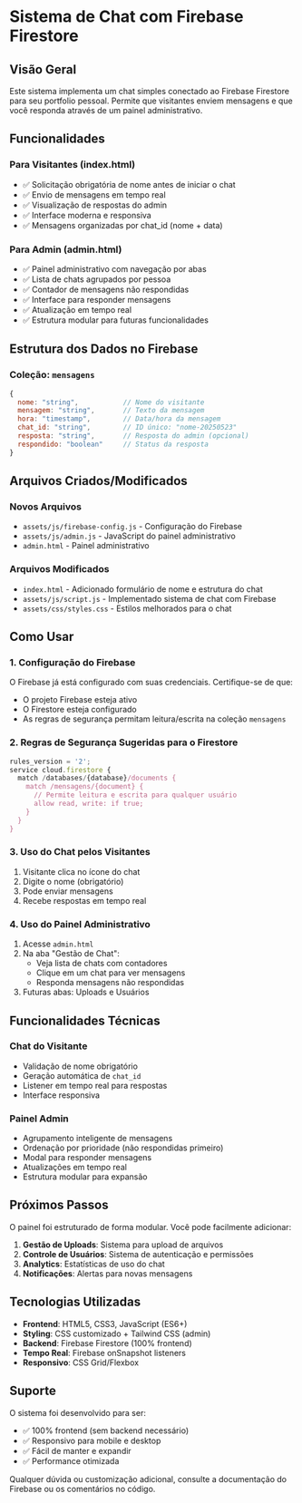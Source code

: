 # Sistema de Chat com Firebase Firestore

## Visão Geral

Este sistema implementa um chat simples conectado ao Firebase Firestore para seu portfolio pessoal. Permite que visitantes enviem mensagens e que você responda através de um painel administrativo.

## Funcionalidades

### Para Visitantes (index.html)
- ✅ Solicitação obrigatória de nome antes de iniciar o chat
- ✅ Envio de mensagens em tempo real
- ✅ Visualização de respostas do admin
- ✅ Interface moderna e responsiva
- ✅ Mensagens organizadas por chat_id (nome + data)

### Para Admin (admin.html)
- ✅ Painel administrativo com navegação por abas
- ✅ Lista de chats agrupados por pessoa
- ✅ Contador de mensagens não respondidas
- ✅ Interface para responder mensagens
- ✅ Atualização em tempo real
- ✅ Estrutura modular para futuras funcionalidades

## Estrutura dos Dados no Firebase

### Coleção: `mensagens`
```javascript
{
  nome: "string",           // Nome do visitante
  mensagem: "string",       // Texto da mensagem
  hora: "timestamp",        // Data/hora da mensagem
  chat_id: "string",        // ID único: "nome-20250523"
  resposta: "string",       // Resposta do admin (opcional)
  respondido: "boolean"     // Status da resposta
}
```

## Arquivos Criados/Modificados

### Novos Arquivos
- `assets/js/firebase-config.js` - Configuração do Firebase
- `assets/js/admin.js` - JavaScript do painel administrativo
- `admin.html` - Painel administrativo

### Arquivos Modificados
- `index.html` - Adicionado formulário de nome e estrutura do chat
- `assets/js/script.js` - Implementado sistema de chat com Firebase
- `assets/css/styles.css` - Estilos melhorados para o chat

## Como Usar

### 1. Configuração do Firebase

O Firebase já está configurado com suas credenciais. Certifique-se de que:
- O projeto Firebase esteja ativo
- O Firestore esteja configurado
- As regras de segurança permitam leitura/escrita na coleção `mensagens`

### 2. Regras de Segurança Sugeridas para o Firestore

```javascript
rules_version = '2';
service cloud.firestore {
  match /databases/{database}/documents {
    match /mensagens/{document} {
      // Permite leitura e escrita para qualquer usuário
      allow read, write: if true;
    }
  }
}
```

### 3. Uso do Chat pelos Visitantes

1. Visitante clica no ícone do chat
2. Digite o nome (obrigatório)
3. Pode enviar mensagens
4. Recebe respostas em tempo real

### 4. Uso do Painel Administrativo

1. Acesse `admin.html`
2. Na aba "Gestão de Chat":
   - Veja lista de chats com contadores
   - Clique em um chat para ver mensagens
   - Responda mensagens não respondidas
3. Futuras abas: Uploads e Usuários

## Funcionalidades Técnicas

### Chat do Visitante
- Validação de nome obrigatório
- Geração automática de `chat_id`
- Listener em tempo real para respostas
- Interface responsiva

### Painel Admin
- Agrupamento inteligente de mensagens
- Ordenação por prioridade (não respondidas primeiro)
- Modal para responder mensagens
- Atualizações em tempo real
- Estrutura modular para expansão

## Próximos Passos

O painel foi estruturado de forma modular. Você pode facilmente adicionar:

1. **Gestão de Uploads**: Sistema para upload de arquivos
2. **Controle de Usuários**: Sistema de autenticação e permissões
3. **Analytics**: Estatísticas de uso do chat
4. **Notificações**: Alertas para novas mensagens

## Tecnologias Utilizadas

- **Frontend**: HTML5, CSS3, JavaScript (ES6+)
- **Styling**: CSS customizado + Tailwind CSS (admin)
- **Backend**: Firebase Firestore (100% frontend)
- **Tempo Real**: Firebase onSnapshot listeners
- **Responsivo**: CSS Grid/Flexbox

## Suporte

O sistema foi desenvolvido para ser:
- ✅ 100% frontend (sem backend necessário)
- ✅ Responsivo para mobile e desktop
- ✅ Fácil de manter e expandir
- ✅ Performance otimizada

Qualquer dúvida ou customização adicional, consulte a documentação do Firebase ou os comentários no código.
